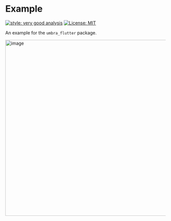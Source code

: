# Example

[![style: very good analysis][very_good_analysis_badge]][very_good_analysis_link]
[![License: MIT][license_badge]][license_link]

An example for the `umbra_flutter` package.

[license_badge]: https://img.shields.io/badge/license-MIT-blue.svg
[license_link]: https://opensource.org/licenses/MIT
[very_good_analysis_badge]: https://img.shields.io/badge/style-very_good_analysis-B22C89.svg
[very_good_analysis_link]: https://pub.dev/packages/very_good_analysis

<img width="554" alt="image" src="https://user-images.githubusercontent.com/10334668/195021353-42d376a8-6e6e-4bdd-ac28-279b4e70e05d.png">
